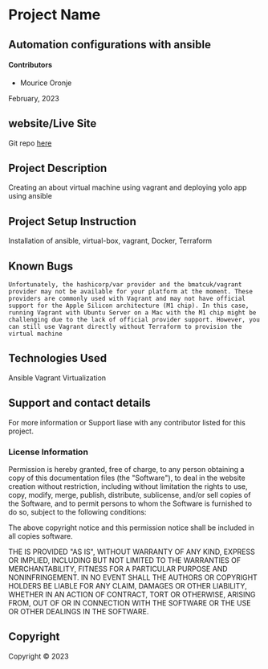 # Project Name

## Automation configurations with ansible 

#### Contributors

- Mourice Oronje

February, 2023

## website/Live Site
Git repo [here](https://github.com/mouricesammy/Moringa_ansible_terraform_automation.git)
## Project Description
Creating an about virtual machine using vagrant and deploying yolo app using ansible
## Project Setup Instruction
Installation of ansible, virtual-box, vagrant, Docker, Terraform

## Known Bugs
`
Unfortunately, the hashicorp/var provider and the bmatcuk/vagrant provider may not be available for your platform at the moment. These providers are commonly used with Vagrant and may not have official support for the Apple Silicon architecture (M1 chip).
In this case, running Vagrant with Ubuntu Server on a Mac with the M1 chip might be challenging due to the lack of official provider support. However, you can still use Vagrant directly without Terraform to provision the virtual machine
`

## Technologies Used
Ansible
Vagrant
Virtualization


## Support and contact details
For more information or Support liase with any contributor listed for this project.
### License Information

Permission is hereby granted, free of charge, to any person obtaining a copy
of this documentation files (the "Software"), to deal
in the website creation without restriction, including without limitation the rights
to use, copy, modify, merge, publish, distribute, sublicense, and/or sell
copies of the Software, and to permit persons to whom the Software is
furnished to do so, subject to the following conditions:

The above copyright notice and this permission notice shall be included in all
copies software.

THE IS PROVIDED "AS IS", WITHOUT WARRANTY OF ANY KIND, EXPRESS OR
IMPLIED, INCLUDING BUT NOT LIMITED TO THE WARRANTIES OF MERCHANTABILITY,
FITNESS FOR A PARTICULAR PURPOSE AND NONINFRINGEMENT. IN NO EVENT SHALL THE
AUTHORS OR COPYRIGHT HOLDERS BE LIABLE FOR ANY CLAIM, DAMAGES OR OTHER
LIABILITY, WHETHER IN AN ACTION OF CONTRACT, TORT OR OTHERWISE, ARISING FROM,
OUT OF OR IN CONNECTION WITH THE SOFTWARE OR THE USE OR OTHER DEALINGS IN THE
SOFTWARE.

## Copyright

Copyright &copy; 2023